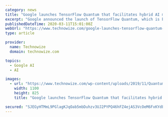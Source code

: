 ```yaml
---
category: news
title: "Google launches TensorFlow Quantum that facilitates hybrid AI models"
excerpt: "Google announced the launch of TensorFlow Quantum, which is based on Machine learning and quantum computing coming together to build hybrid AI models. The TFQ was built in collaboration with the University of Waterloo, X, and Volkswagen. TensorFlow Quantum is an opensource library for rapid prototyping of quantum ML models. “TensorFlow ..."
publishedDateTime: 2020-03-11T15:01:00Z
webUrl: "https://www.technowize.com/google-launches-tensorflow-quantum-that-facilitates-hybrid-ai-models/"
type: article

provider:
  name: Technowize
  domain: technowize.com

topics:
  - Google AI
  - AI

images:
  - url: "https://www.technowize.com/wp-content/uploads/2019/11/Quantum-Supremacy.jpg"
    width: 1100
    height: 825
    title: "Google launches TensorFlow Quantum that facilitates hybrid AI models"

secured: "SJEGyHTMmL9PGlagKJqOab5mbDuhzv3UJ2PYPQ46hFZ4ejAS3VcOeM6FxKYdEv+MYqkRtcKNFLROSFGplD0DqmW5ZkOJGh8HjYIxMzBBLlRoRqJGlccHRCfREUglbPcG1jXBP8f0vo3M0xPfyFTNL98s6sKkWzq9yZWmJi0lCRdnBM9VRJYaSCxyTmftvrO1hTMYl/pLWLQ1PidID2ANfZ+U3GpbeFxBYQbV6yUlZMbIKM5HEAPNRi1vnjEPRo4e3MQDpME6YAMHGXN8TOw3+o6P5bO7TYh0MXDKU9AWpGS90MHjVeYE/jG5mSU+y2rb;+xKNjMSKxr8spkPmiD3P/w=="
---
```


